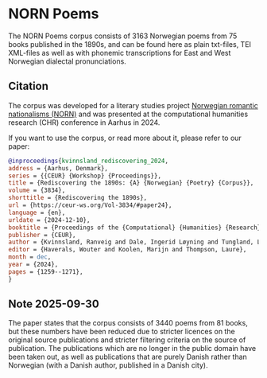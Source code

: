 # NORN Poems

The NORN Poems corpus consists of 3163 Norwegian poems from 75 books published in the 1890s, and can be found here as plain txt-files, TEI XML-files as well as with phonemic transcriptions for East and West Norwegian dialectal pronunciations.

## Citation

The corpus was developed for a literary studies project [Norwegian romantic nationalisms (NORN)](https://www.hf.uio.no/iln/english/research/projects/norn-norwegian-romantic-nationalisms/index.html) and was presented at the computational humanities research (CHR) conference in Aarhus in 2024.

If you want to use the corpus, or read more about it, please refer to our paper:

```bibtex
@inproceedings{kvinnsland_rediscovering_2024,
address = {Aarhus, Denmark},
series = {{CEUR} {Workshop} {Proceedings}},
title = {Rediscovering the 1890s: {A} {Norwegian} {Poetry} {Corpus}},
volume = {3834},
shorttitle = {Rediscovering the 1890s},
url = {https://ceur-ws.org/Vol-3834/#paper24},
language = {en},
urldate = {2024-12-10},
booktitle = {Proceedings of the {Computational} {Humanities} {Research} {Conference} 2024},
publisher = {CEUR},
author = {Kvinnsland, Ranveig and Dale, Ingerid Løyning and Tungland, Lars Magne},
editor = {Haverals, Wouter and Koolen, Marijn and Thompson, Laure},
month = dec,
year = {2024},
pages = {1259--1271},
}
```

## Note 2025-09-30

The paper states that the corpus consists of 3440 poems from 81 books, but these numbers have been reduced due to stricter licences on the original source publications and stricter filtering criteria on the source of publication. The publications which are no longer in the public domain have been taken out, as well as publications that are purely Danish rather than Norwegian (with a Danish author, published in a Danish city).

